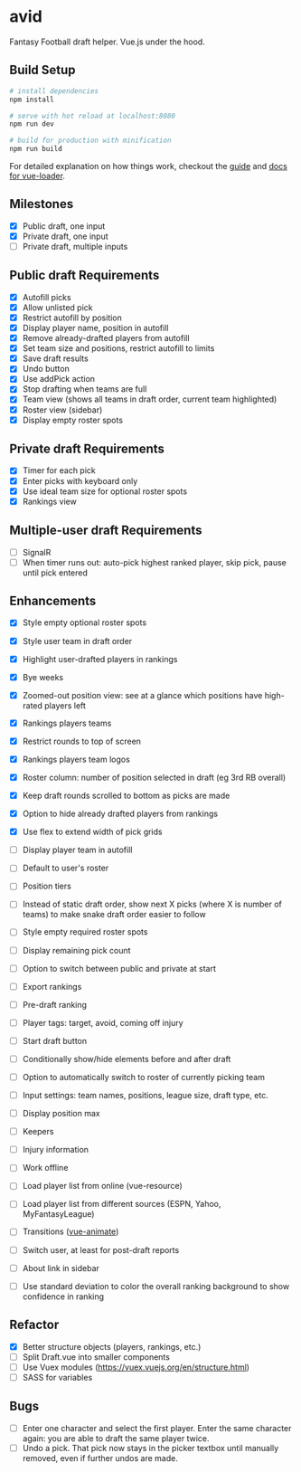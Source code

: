 # avid
Fantasy Football draft helper. Vue.js under the hood.

## Build Setup

``` bash
# install dependencies
npm install

# serve with hot reload at localhost:8080
npm run dev

# build for production with minification
npm run build
```

For detailed explanation on how things work, checkout the [guide](http://vuejs-templates.github.io/webpack/) and [docs for vue-loader](http://vuejs.github.io/vue-loader).

## Milestones
- [x] Public draft, one input
- [x] Private draft, one input
- [ ] Private draft, multiple inputs

## Public draft Requirements
- [x] Autofill picks
- [x] Allow unlisted pick
- [x] Restrict autofill by position
- [x] Display player name, position in autofill
- [x] Remove already-drafted players from autofill
- [x] Set team size and positions, restrict autofill to limits
- [x] Save draft results
- [x] Undo button
- [x] Use addPick action
- [x] Stop drafting when teams are full
- [x] Team view (shows all teams in draft order, current team highlighted)
- [x] Roster view (sidebar)
- [x] Display empty roster spots

## Private draft Requirements
- [x] Timer for each pick
- [x] Enter picks with keyboard only
- [x] Use ideal team size for optional roster spots
- [x] Rankings view

## Multiple-user draft Requirements
- [ ] SignalR
- [ ] When timer runs out: auto-pick highest ranked player, skip pick, pause until pick entered

## Enhancements
- [x] Style empty optional roster spots
- [x] Style user team in draft order
- [x] Highlight user-drafted players in rankings
- [x] Bye weeks 
- [x] Zoomed-out position view: see at a glance which positions have high-rated players left
- [x] Rankings players teams
- [x] Restrict rounds to top of screen
- [x] Rankings players team logos
- [x] Roster column: number of position selected in draft (eg 3rd RB overall)
- [x] Keep draft rounds scrolled to bottom as picks are made
- [x] Option to hide already drafted players from rankings
- [x] Use flex to extend width of pick grids
- [ ] Display player team in autofill
- [ ] Default to user's roster

- [ ] Position tiers
- [ ] Instead of static draft order, show next X picks (where X is number of teams) to make snake draft order easier to follow
- [ ] Style empty required roster spots
- [ ] Display remaining pick count
- [ ] Option to switch between public and private at start
- [ ] Export rankings
- [ ] Pre-draft ranking
- [ ] Player tags: target, avoid, coming off injury
- [ ] Start draft button
- [ ] Conditionally show/hide elements before and after draft
- [ ] Option to automatically switch to roster of currently picking team
- [ ] Input settings: team names, positions, league size, draft type, etc.
- [ ] Display position max
- [ ] Keepers
- [ ] Injury information
- [ ] Work offline
- [ ] Load player list from online (vue-resource)
- [ ] Load player list from different sources (ESPN, Yahoo, MyFantasyLeague)
- [ ] Transitions ([vue-animate](https://github.com/haydenbbickerton/vue-animate))
- [ ] Switch user, at least for post-draft reports
- [ ] About link in sidebar
- [ ] Use standard deviation to color the overall ranking background to show confidence in ranking

## Refactor
- [x] Better structure objects (players, rankings, etc.)
- [ ] Split Draft.vue into smaller components
- [ ] Use Vuex modules (https://vuex.vuejs.org/en/structure.html)
- [ ] SASS for variables

## Bugs
- [ ] Enter one character and select the first player. Enter the same character again: you are able to draft the same player twice.
- [ ] Undo a pick. That pick now stays in the picker textbox until manually removed, even if further undos are made.
